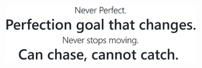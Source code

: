 <div align="center">
    <picture>
        <source media="(prefers-color-scheme: dark)" srcset="https://raw.githubusercontent.com/grievouz/grievouz/main/img/quote-dark.svg">
        <source media="(prefers-color-scheme: light)" srcset="https://raw.githubusercontent.com/grievouz/grievouz/main/img/quote-light.svg">
        <img src="https://raw.githubusercontent.com/grievouz/grievouz/main/img/quote-light.svg">
    </picture>
</div>
